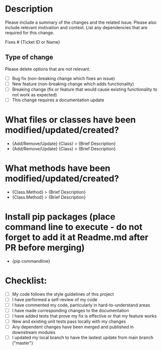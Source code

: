 # Description

Please include a summary of the changes and the related issue. Please also include relevant motivation and context. List any dependencies that are required for this change.

Fixes # {Ticket ID or Name}

## Type of change

Please delete options that are not relevant.

- [ ] Bug fix (non-breaking change which fixes an issue)
- [ ] New feature (non-breaking change which adds functionality)
- [ ] Breaking change (fix or feature that would cause existing functionality to not work as expected)
- [ ] This change requires a documentation update

# What files or classes have been modified/updated/created?

- {Add/Remove/Update} {Class} > {Brief Description}
- {Add/Remove/Update} {Class} > {Brief Description}

# What methods have been modified/updated/created?

- {Class.Method} > {Brief Description}
- {Class.Method} > {Brief Description}

# Install pip packages (place command line to execute - do not forget to add it at Readme.md after PR before merging)

- {pip commandline}

# Checklist:

- [ ] My code follows the style guidelines of this project
- [ ] I have performed a self-review of my code
- [ ] I have commented my code, particularly in hard-to-understand areas
- [ ] I have made corresponding changes to the documentation
- [ ] I have added tests that prove my fix is effective or that my feature works
- [ ] New and existing unit tests pass locally with my changes
- [ ] Any dependent changes have been merged and published in downstream modules
- [ ] I updated my local branch to have the lastest update from main branch ("master")
